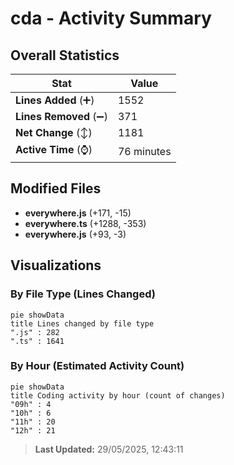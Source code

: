 # cda - Activity Summary 

## Overall Statistics

| Stat                   | Value                                                             |
| ---------------------- | ----------------------------------------------------------------- |
| **Lines Added** (➕)   | 1552                                          |
| **Lines Removed** (➖) | 371                                        |
| **Net Change** (↕)    | 1181                |
| **Active Time** (⌚)   | 76 minutes |


## Modified Files
- **everywhere.js** (+171, -15)
- **everywhere.ts** (+1288, -353)
- **everywhere.js** (+93, -3)

## Visualizations

### By File Type (Lines Changed)

```mermaid
pie showData
title Lines changed by file type
".js" : 282
".ts" : 1641
```

### By Hour (Estimated Activity Count)

```mermaid
pie showData
title Coding activity by hour (count of changes)
"09h" : 4
"10h" : 6
"11h" : 20
"12h" : 21
```


> **Last Updated:** 29/05/2025, 12:43:11